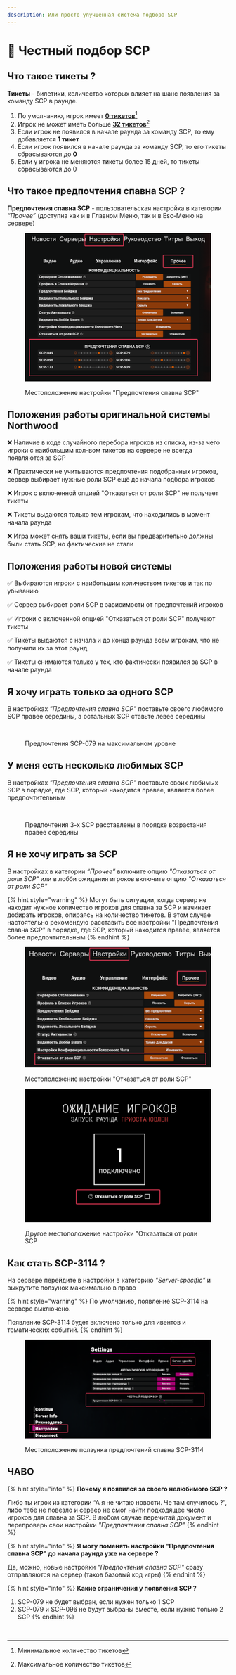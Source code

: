 ```yaml
---
description: Или просто улучшенная система подбора SCP
---
```


# 🎲 Честный подбор SCP

## Что такое тикеты ?

**Тикеты** - билетики, количество которых влияет на шанс появления за команду SCP в раунде.

1. По умолчанию, игрок имеет [**0 тикетов**](#user-content-fn-1)[^1]
2. Игрок не может иметь больше [**32 тикетов**](#user-content-fn-2)[^2]
3. Если игрок не появился в начале раунда за команду SCP, то ему добавляется **1 тикет**
4. Если игрок появился в начале раунда за команду SCP, то его тикеты сбрасываются до **0**
5. Если у игрока не меняются тикеты более 15 дней, то тикеты сбрасываются до 0

## Что такое предпочтения спавна SCP ?

**Предпочтения спавна SCP** - пользовательская настройка в категории _“Прочее”_ (доступна как и в Главном Меню, так и в Esc-Меню на сервере)

<figure><img src="../../.gitbook/assets/image (5) (1) (1) (1).png" alt=""><figcaption><p>Местоположение настройки "Предпочтения спавна SCP"</p></figcaption></figure>

## Положения работы оригинальной системы Northwood

❌ Наличие в коде случайного перебора игроков из списка, из-за чего игроки с наибольшим кол-вом тикетов на сервере не всегда появляются за SCP

❌ Практически не учитываются предпочтения подобранных игроков, сервер выбирает нужные роли SCP ещё до начала подбора игроков

❌ Игрок с включенной опцией "Отказаться от роли SCP" не получает тикеты

❌ Тикеты выдаются только тем игрокам, что находились в момент начала раунда

❌ Игра может снять ваши тикеты, если вы предварительно должны были стать SCP, но фактические не стали

## Положения работы новой системы

✅ Выбираются игроки с наибольшим количеством тикетов и так по убыванию

✅ Сервер выбирает роли SCP в зависимости от предпочтений игроков

✅ Игроки с включенной опцией "Отказаться от роли SCP" получают тикеты

✅ Тикеты выдаются с начала и до конца раунда всем игрокам, что не получили их за этот раунд

✅ Тикеты снимаются только у тех, кто фактически появился за SCP в начале раунда

## Я хочу играть только за одного SCP

В настройках _"Предпочтения спавна SCP"_ поставьте своего любимого SCP правее середины, а остальных SCP ставьте левее середины

<figure><img src="../../.gitbook/assets/unnamed (2).png" alt=""><figcaption><p>Предпочтения SCP-079 на максимальном уровне</p></figcaption></figure>

## У меня есть несколько любимых SCP

В настройках _"Предпочтения спавна SCP"_ поставьте своих любимых SCP в порядке, где SCP, который находится правее, является более предпочтительным

<figure><img src="../../.gitbook/assets/unnamed (3).png" alt=""><figcaption><p>Предпочтения 3-х SCP расставлены в порядке возрастания правее середины</p></figcaption></figure>

## Я не хочу играть за SCP

В настройках в категории _“Прочее”_ включите опцию _"Отказаться от роли SCP"_ или в лобби ожидания игроков включите опцию _"Отказаться от роли SCP"_

{% hint style="warning" %}
Могут быть ситуации, когда сервер не находит нужное количество игроков для спавна за SCP и начинает добирать игроков, опираясь на  количество тикетов. В этом случае настоятельно рекомендую расставить все настройки "Предпочтения спавна SCP" в порядке, где SCP, который находится правее, является более предпочтительным
{% endhint %}

<figure><img src="../../.gitbook/assets/image (1) (1) (1) (1) (1) (1) (1).png" alt=""><figcaption><p>Местоположение настройки "Отказаться от роли SCP"</p></figcaption></figure>

<figure><img src="../../.gitbook/assets/image (2) (1) (1) (1) (1) (1) (1).png" alt=""><figcaption><p>Другое местоположение настройки "Отказаться от роли SCP</p></figcaption></figure>

## Как стать SCP-3114 ?

На сервере перейдите в настройки в категорию _"Server-specific"_ и выкрутите ползунок максимально в право

{% hint style="warning" %}
По умолчанию, появление SCP-3114 на сервере выключено.

Появление SCP-3114 будет включено только для ивентов и тематических событий.&#x20;
{% endhint %}

<figure><img src="../../.gitbook/assets/image (3) (1) (1) (1) (1) (1).png" alt=""><figcaption><p>Местоположение ползунка предпочтений спавна SCP-3114</p></figcaption></figure>

## ЧАВО

{% hint style="info" %}
**Почему я появился за своего нелюбимого SCP ?**

Либо ты игрок из категории “А я не читаю новости. Че там случилось ?”, либо тебе не повезло и сервер не смог найти подходящее число игроков для спавна за SCP. В любом случае перечитай документ и перепроверь свои настройки _"Предпочтения спавна SCP"_
{% endhint %}

{% hint style="info" %}
**Я могу поменять настройки "Предпочтения спавна SCP" до начала раунда уже на сервере ?**

Да, можно, новые настройки _"Предпочтения спавна SCP"_ сразу отправляются на сервер (таков базовый код игры)
{% endhint %}

{% hint style="info" %}
**Какие ограничения у появления SCP ?**

1. SCP-079 не будет выбран, если нужен только 1 SCP
2. SCP-079 и SCP-096 не будут выбраны вместе, если нужно только 2 SCP
{% endhint %}

<figure><img src="../../.gitbook/assets/unnamed (2) (1).png" alt=""><figcaption></figcaption></figure>

[^1]: Минимальное количество тикетов

[^2]: Максимальное количество тикетов
